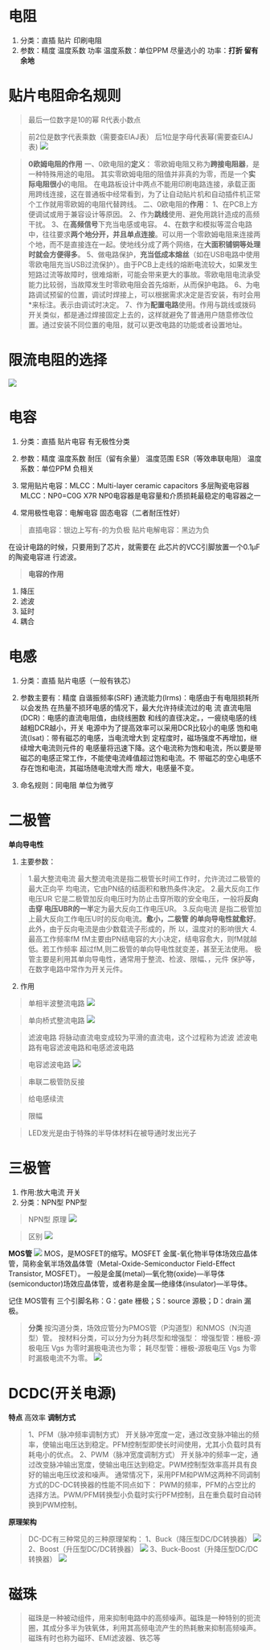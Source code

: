 <!--
 * @Author: 睦疏 
 * @Date: 2022-08-19 14:28:39
 * @LastEditors: 睦疏
 * @LastEditTime: 2022-09-22 20:30:50
 * @FilePath: \硬件组学习\元件参数与选型.md
 * @Description: 
 * 
 * Copyright (c) 2022 by YTL2814454117 2814454117@qq.com, All Rights Reserved. 
-->
# 电阻
1. 分类：直插 贴片 印刷电阻
2. 参数：精度 温度系数 功率
温度系数：单位PPM 尽量选小的
功率：**打折 留有余地**

# 贴片电阻命名规则
> 最后一位数字是10的幂
> R代表小数点

> 前2位是数字代表乘数（需要查EIAJ表）
> 后1位是字母代表幂(需要查EIAJ表)
![](./image/2.jpg.png)


>**0欧姆电阻的作用**
一、0欧电阻的**定义**：
零欧姆电阻又称为**跨接电阻器**，是一种特殊用途的电阻。
其实零欧姆电阻的阻值并非真的为零，而是一个**实际电阻很小**的电阻。
在电路板设计中两点不能用印刷电路连接，承载正面用跨线连接，这在普通板中经常看到，为了让自动贴片机和自动插件机正常个工作就用零欧姆的电阻代替跨线。
二、0欧电阻的**作用**：
1、在PCB上方便调试或用于兼容设计等原因。
2、作为**跳线**使用、避免用跳针造成的高频干扰。
3、在**高频信号**下充当电感或电容。
4、在数字和模拟等混合电路中，往往要求**两个地分开，并且单点连接**。可以用一个零欧姆电阻来连接两个地，而不是直接连在一起。使地线分成了两个网络，在**大面积铺铜等处理时就会方便得多**。
5、做电路保护，**充当低成本熔丝**（如在USB电路中使用零欧电阻充当USB过流保护）。由于PCB上走线的熔断电流较大，如果发生短路过流等故障时，很难熔断，可能会带来更大的事故。零欧电阻电流承受能力比较弱，当故障发生时零欧电阻会首先熔断，从而保护电路。
6、为电路调试预留的位置，调试时焊接上，可以根据需求决定是否安装，有时会用*来标注。表示由调试时决定。
7、作为**配置电路**使用。作用与跳线或拨码开关类似，都是通过焊接固定上去的，这样就避免了普通用户随意修改位置。通过安装不同位置的电阻，就可以更改电路的功能或者设置地址。

# 限流电阻的选择
![](./image/限流电阻的选择.png)

# 电容
1. 分类：直插 贴片电容
         有无极性分类
2. 参数：精度 温度系数 耐压（留有余量） 温度范围
        ESR（等效串联电阻）
     温度系数：单位PPM 负相关
3. 常用贴片电容：MLCC：Multi-layer ceramic capacitors
                多层陶瓷电容器
                MLCC：NP0=C0G X7R
        NP0电容器是电容量和介质损耗最稳定的电容器之一

4. 常用极性电容：电解电容 固态电容（二者耐压性好）
    
>直插电容：银边上写有-的为负极
>贴片电解电容：黑边为负


在设计电路的时候，只要用到了芯片，就需要在
此芯片的VCC引脚放置一个0.1μF的陶瓷电容进
行滤波。

>**电容的作用**
1. 降压
2. 滤波
3. 延时
4. 耦合


# 电感
1. 分类：直插 贴片电感（一般有铁芯）
2. 参数主要有：精度 自谐振频率(SRF)
   通流能力(lrms)：电感由于有电阻损耗所以会发热
   在热量不损环电感的情况下，最大允许持续流过的电
   流
   直流电阻(DCR)：电感的直流电阻值，由绕线圈数
   和线的直径决定。，一疲绕电感的线越粗DCR越小，开关
   电源中为了提高效率可以采用DCR比较小的电感
   饱和电流(Isat)：带有磁芯的电感，当电流增大到
   定程度时，磁场强度不再增加，继续增大电流则元件的
    电感量将迅速下降。这个电流称为饱和电流，所以要是带
    磁芯的电感正常工作，不能使电流峰值超过饱和电流。不
    带磁芯的空心电感不存在饱和电流，其磁场随电流增大而
    增大，电感量不变。

3. 命名规则：同电阻 单位为微亨


# 二极管
**单向导电性**
1. 主要参数：
>1.最大整流电流
最大整流电流是指二极管长时间工作时，允许流过二极管的最大正向平
均电流，它由PN结的结面积和散热条件决定。
2.最大反向工作电压UR
它是二极管加反向电压时为防止击穿所取的安全电压，一般将**反向击穿
电压UBR的一半**定为最大反向工作电压UR。
3.反向电流
是指二极管加上最大反向工作电压U时的反向电流。**愈小，二极管
的单向导电性就愈好**。此外，由于反向电流是由少数载流子形成的，所
以，温度对的影响很大
4.最高工作频率fM
fM主要由PN结电容的大小决定，结电容愈大，则fM就越低。若工作频率
超过fM,则二极管的单向导电性就变差，甚至无法使用。
极管主要是利用其单向导电性，通常用于整流、检波、限幅、，元件
>保护等，在数字电路中常作为开关元件。

2. 作用
>单相半波整流电路
![](image/单向半波整流电路.png)


>单向桥式整流电路
![](image/单向桥式整流电路.png)


>滤波电路
将脉动直流电变成较为平滑的直流电，这个过程称为滤波
滤波电路有电容滤波电路和电感滤波电路

>电容滤波电路
![](./image/%E7%94%B5%E5%AE%B9%E6%BB%A4%E6%B3%A2%E7%94%B5%E8%B7%AF.png)


>串联二极管防反接

>给电感续流

>限幅


>LED发光是由于特殊的半导体材料在被导通时发出光子


# 三极管
1. 作用:放大电流 开关
2. 分类：NPN型 PNP型
   

>NPN型
原理
![](./image/%E4%B8%89%E6%9E%81%E7%AE%A1%E5%8E%9F%E7%90%86.png)

>区别
![](./image/%E4%B8%A4%E7%A7%8D%E4%B8%89%E6%9E%81%E7%AE%A1%E5%8C%BA%E5%88%AB.png)

**MOS管**
![](./image/N%E6%B2%9F%E9%81%93MOS%E7%AE%A1.png)
MOS，是MOSFET的缩写。MOSFET 金属-氧化物半导体场效应晶体管，简称金氧半场效晶体管（Metal-Oxide-Semiconductor Field-Effect Transistor, MOSFET）。
一般是金属(metal)—氧化物(oxide)—半导体(semiconductor)场效应晶体管，或者称是金属—绝缘体(insulator)—半导体。

记住 MOS管有 三个引脚名称：G：gate 栅极；S：source 源极；D：drain 漏极。

>**分类**
按沟道分类，场效应管分为PMOS管（P沟道型）和NMOS（N沟道型）管。
按材料分类，可以分为分为耗尽型和增强型：
增强型管：栅极-源极电压 Vgs 为零时漏极电流也为零；
耗尽型管：栅极-源极电压 Vgs 为零时漏极电流不为零。
![](image/NP沟道.png)


# DCDC(开关电源)

**特点**
高效率
**调制方式**
>1、PFM（脉冲频率调制方式）
开关脉冲宽度一定，通过改变脉冲输出的频率，使输出电压达到稳定。PFM控制型即使长时间使用，尤其小负载时具有耗电小的优点。
2、PWM（脉冲宽度调制方式）
开关脉冲的频率一定，通过改变脉冲输出宽度，使输出电压达到稳定。PWM控制型效率高并具有良好的输出电压纹波和噪声。
通常情况下，采用PFM和PWM这两种不同调制方式的DC-DC转换器的性能不同点如下：
PWM的频率，PFM的占空比的选择方法。PWM/PFM转换型小负载时实行PFM控制，且在重负载时自动转换到PWM控制。

**原理架构**
>DC-DC有三种常见的三种原理架构：
1、Buck（降压型DC/DC转换器）
![](./image/BUCK.png)
2、Boost（升压型DC/DC转换器）
![](./image/BOOST.png)
3、Buck-Boost（升降压型DC/DC转换器）
![](./image/BUCK-BOOST.png)

# 磁珠
>磁珠是一种被动组件，用来抑制电路中的高频噪声。磁珠是一种特别的扼流圈，其成分多半为铁氧体，利用其高频电流产生的热耗散来抑制高频噪声。磁珠有时也称为磁环、EMI滤波器、铁芯等



